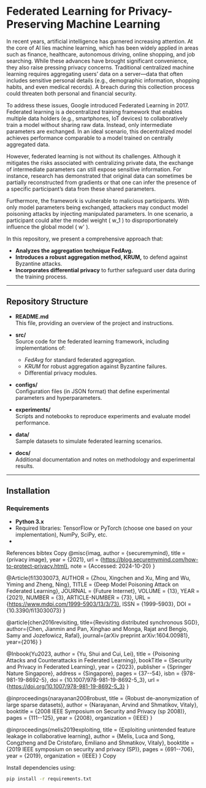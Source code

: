 # Federated Learning for Privacy-Preserving Machine Learning

In recent years, artificial intelligence has garnered increasing attention. At the core of AI lies machine learning, which has been widely applied in areas such as finance, healthcare, autonomous driving, online shopping, and job searching. While these advances have brought significant convenience, they also raise pressing privacy concerns. Traditional centralized machine learning requires aggregating users’ data on a server—data that often includes sensitive personal details (e.g., demographic information, shopping habits, and even medical records). A breach during this collection process could threaten both personal and financial security.

To address these issues, Google introduced Federated Learning in 2017. Federated learning is a decentralized training framework that enables multiple data holders (e.g., smartphones, IoT devices) to collaboratively train a model without sharing raw data. Instead, only intermediate parameters are exchanged. In an ideal scenario, this decentralized model achieves performance comparable to a model trained on centrally aggregated data.

However, federated learning is not without its challenges. Although it mitigates the risks associated with centralizing private data, the exchange of intermediate parameters can still expose sensitive information. For instance, research has demonstrated that original data can sometimes be partially reconstructed from gradients or that one can infer the presence of a specific participant’s data from these shared parameters.

Furthermore, the framework is vulnerable to malicious participants. With only model parameters being exchanged, attackers may conduct model poisoning attacks by injecting manipulated parameters. In one scenario, a participant could alter the model weight \( w_1 \) to disproportionately influence the global model \( w' \).

In this repository, we present a comprehensive approach that:
- **Analyzes the aggregation technique FedAvg.**
- **Introduces a robust aggregation method, KRUM,** to defend against Byzantine attacks.
- **Incorporates differential privacy** to further safeguard user data during the training process.

---

## Repository Structure

- **README.md**  
  This file, providing an overview of the project and instructions.
  
- **src/**  
  Source code for the federated learning framework, including implementations of:
  - *FedAvg* for standard federated aggregation.
  - *KRUM* for robust aggregation against Byzantine failures.
  - Differential privacy modules.

- **configs/**  
  Configuration files (in JSON format) that define experimental parameters and hyperparameters.

- **experiments/**  
  Scripts and notebooks to reproduce experiments and evaluate model performance.

- **data/**  
  Sample datasets to simulate federated learning scenarios.

- **docs/**  
  Additional documentation and notes on methodology and experimental results.

---

## Installation

### Requirements
- **Python 3.x**
- Required libraries: TensorFlow or PyTorch (choose one based on your implementation), NumPy, SciPy, etc.
- 

References
bibtex
Copy
@misc{imag,
  author = {securemymind},
  title = {privacy image},
  year = {2021},
  url = {https://blog.securemymind.com/how-to-protect-privacy.html},
  note = {Accessed: 2024-10-20}
}

@Article{fi13030073,
  AUTHOR = {Zhou, Xingchen and Xu, Ming and Wu, Yiming and Zheng, Ning},
  TITLE = {Deep Model Poisoning Attack on Federated Learning},
  JOURNAL = {Future Internet},
  VOLUME = {13},
  YEAR = {2021},
  NUMBER = {3},
  ARTICLE-NUMBER = {73},
  URL = {https://www.mdpi.com/1999-5903/13/3/73},
  ISSN = {1999-5903},
  DOI = {10.3390/fi13030073}
}

@article{chen2016revisiting,
  title={Revisiting distributed synchronous SGD},
  author={Chen, Jianmin and Pan, Xinghao and Monga, Rajat and Bengio, Samy and Jozefowicz, Rafal},
  journal={arXiv preprint arXiv:1604.00981},
  year={2016}
}

@Inbook{Yu2023,
  author = {Yu, Shui and Cui, Lei},
  title = {Poisoning Attacks and Counterattacks in Federated Learning},
  bookTitle = {Security and Privacy in Federated Learning},
  year = {2023},
  publisher = {Springer Nature Singapore},
  address = {Singapore},
  pages = {37--54},
  isbn = {978-981-19-8692-5},
  doi = {10.1007/978-981-19-8692-5_3},
  url = {https://doi.org/10.1007/978-981-19-8692-5_3}
}

@inproceedings{narayanan2008robust,
  title = {Robust de-anonymization of large sparse datasets},
  author = {Narayanan, Arvind and Shmatikov, Vitaly},
  booktitle = {2008 IEEE Symposium on Security and Privacy (sp 2008)},
  pages = {111--125},
  year = {2008},
  organization = {IEEE}
}

@inproceedings{melis2019exploiting,
  title = {Exploiting unintended feature leakage in collaborative learning},
  author = {Melis, Luca and Song, Congzheng and De Cristofaro, Emiliano and Shmatikov, Vitaly},
  booktitle = {2019 IEEE symposium on security and privacy (SP)},
  pages = {691--706},
  year = {2019},
  organization = {IEEE}
}
Copy


Install dependencies using:
```bash
pip install -r requirements.txt

